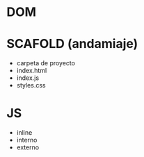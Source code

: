 # DOM

# SCAFOLD (andamiaje)

* carpeta de proyecto
* index.html
* index.js
* styles.css

# JS

* inline
* interno
* externo

#


#

#
